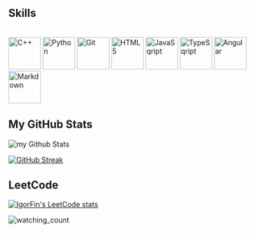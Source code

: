 ## Skills
\
<img src="https://raw.githubusercontent.com/danielcranney/readme-generator/main/public/icons/skills/cplusplus-colored.svg" width="64" height="64" alt="C++" />
<img src="https://raw.githubusercontent.com/danielcranney/readme-generator/main/public/icons/skills/python-colored.svg" width="64" height="64" alt="Python" />
<img src="https://git.github.io/git-scm.com/images/logos/downloads/Git-Icon-1788C.png" width="64" height="64" alt="Git" />
<img src="https://raw.githubusercontent.com/danielcranney/readme-generator/main/public/icons/skills/html5-colored.svg" width="64" height="64" alt="HTML5" />
<img src="https://raw.githubusercontent.com/danielcranney/readme-generator/main/public/icons/skills/javascript-colored.svg" width="64" height="64" alt="JavaSqript" />
<img src="https://raw.githubusercontent.com/danielcranney/readme-generator/main/public/icons/skills/typescript-colored.svg" width="64" height="64" alt="TypeSqript" />
<img src="https://raw.githubusercontent.com/danielcranney/readme-generator/main/public/icons/skills/angularjs-colored.svg" width="64" height="64" alt="Angular" />
<img src="https://upload.wikimedia.org/wikipedia/commons/thumb/4/48/Markdown-mark.svg/312px-Markdown-mark.svg.png?20190322184628" width="64" height="64" alt="Markdown" />


## My GitHub Stats

<img src="https://github-readme-stats.vercel.app/api?username=FinQr&include_all_commits=true&count_private=true&show_icons=true&card_width=495&title_color=00E7FF&text_color=E4E2E2&icon_color=00E7FF&border_color=00E7FF&bg_color=151515&hide_border=true&border_radius=20" alt="my Github Stats"/>

<a href="https://github.com/FinQr/"><img src="https://github-readme-streak-stats.herokuapp.com?user=FinQr&theme=black-ice&hide_border=true&border_radius=20" alt="GitHub Streak" /></a>

## LeetCode

[![IgorFin's LeetCode stats](https://leetcode-stats-six.vercel.app/api?username=IgorFin&theme=dark)](https://leetcode.com/IgorFin)


<img src="https://widgetbite.com/stats/FinQr" alt="watching_count" />
